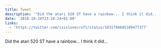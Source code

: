 ```yaml
---
title: Tweet
description: '"Did the atari 520 ST have a rainbow... I think it did... "'
date: '2018-10-24T23:10:24+01:00'
links:
  - 'https://twitter.com/isislovecruft/status/1031794845109477377'
---
```

Did the atari 520 ST have a rainbow... I think it did... 
